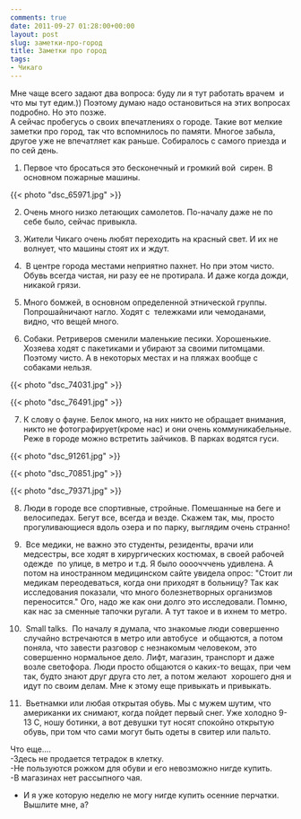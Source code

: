 ```yaml
---
comments: true
date: 2011-09-27 01:28:00+00:00
layout: post
slug: заметки-про-город
title: Заметки про город
tags:
- Чикаго
---
```


Мне чаще всего задают два вопроса: буду ли я тут работать врачем  и что мы тут едим.)) Поэтому думаю надо остановиться на этих вопросах подробно. Но это позже.  
А сейчас пробегусь о своих впечатлениях о городе. Такие вот мелкие заметки про город, так что вспомнилось по памяти. Многое забыла, другое уже не впечатляет как раньше. Собиралось с самого приезда и по сей день.  
  
1. Первое что бросаться это бесконечный и громкий вой  сирен. В основном пожарные машины.  


{{< photo "dsc_65971.jpg" >}}

  
2. Очень много низко летающих самолетов. По-началу даже не по себе было, сейчас привыкла.  
  
3. Жители Чикаго очень любят переходить на красный свет. И их не волнует, что машины стоят их и ждут.  
  
4.  В центре города местами неприятно пахнет. Но при этом чисто. Обувь всегда чистая, ни разу ее не протирала. И даже когда дожди, никакой грязи.  
  
5. Много бомжей, в основном определенной этнической группы. Попрошайничают нагло. Ходят с  тележками или чемоданами, видно, что вещей много.  
  
6. Собаки. Ретриверов сменили маленькие песики. Хорошенькие. Хозяева ходят с пакетиками и убирают за своими питомцами. Поэтому чисто. А в некоторых местах и на пляжах вообще с собаками нельзя.  


{{< photo "dsc_74031.jpg" >}}

  


{{< photo "dsc_76491.jpg" >}}

  
7. К слову о фауне. Белок много, на них никто не обращает внимания, никто не фотографирует(кроме нас) и они очень коммуникабельные. Реже в городе можно встретить зайчиков. В парках водятся гуси.  


{{< photo "dsc_91261.jpg" >}}

  


{{< photo "dsc_70851.jpg" >}}

  


{{< photo "dsc_79371.jpg" >}}

  
8. Люди в городе все спортивные, стройные. Помешанные на беге и велосипедах. Бегут все, всегда и везде. Скажем так, мы, просто прогуливающиеся вдоль озера и по парку, выглядим очень странно!  
  
9.  Все медики, не важно это студенты, резиденты, врачи или медсестры, все ходят в хирургических костюмах, в своей рабочей одежде  по улице, в метро и т.д. Я было оооочччень удивлена. А потом на иностранном медицинском сайте увидела опрос: "Стоит ли медикам переодеваться, когда они приходят в больницу? Так как исследования показали, что много болезнетворных организмов переносится." Ого, надо же как они долго это исследовали. Помню, как нас за сменные тапочки ругали. А тут такое и в ихнем то метро.  
  
10.  Small talks.  По началу я думала, что знакомые люди совершенно случайно встречаются в метро или автобусе  и общаются, а потом поняла, что завести разговор с незнакомым человеком, это совершенно нормальное дело. Лифт, магазин, транспорт и даже возле светофора. Люди просто общаются о каких-то вещах, при чем так, будто знают друг друга сто лет, а потом желают  хорошего дня и идут по своим делам. Мне к этому еще привыкать и привыкать.  
  
11.  Вьетнамки или любая открытая обувь. Мы с мужем шутим, что американки их снимают, когда пойдет первый снег. Уже холодно 9-13 С, ношу ботинки, а вот девушки тут носят спокойно открытую обувь, при том что сами могут быть одеты в свитер или пальто.  
  
Что еще....  
-Здесь не продается тетрадок в клетку.  
-Не пользуются рожком для обуви и его невозможно нигде купить.  
-В магазинах нет рассыпного чая.  
- И я уже которую неделю не могу нигде купить осенние перчатки. Вышлите мне, а?  
  

